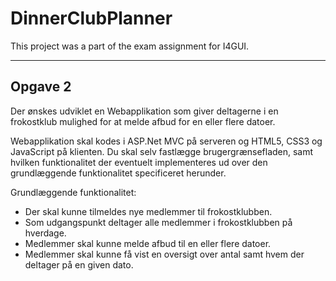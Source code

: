 # DinnerClubPlanner

This project was a part of the exam assignment for I4GUI.

---

## Opgave 2
 
Der ønskes udviklet en Webapplikation som giver deltagerne i en frokostklub mulighed for at melde
afbud for en eller flere datoer.

Webapplikation skal kodes i ASP.Net MVC på serveren og HTML5, CSS3 og JavaScript på
klienten. Du skal selv fastlægge brugergrænsefladen, samt hvilken funktionalitet der eventuelt
implementeres ud over den grundlæggende funktionalitet specificeret herunder.

Grundlæggende funktionalitet:
- Der skal kunne tilmeldes nye medlemmer til frokostklubben.
- Som udgangspunkt deltager alle medlemmer i frokostklubben på hverdage.
- Medlemmer skal kunne melde afbud til en eller flere datoer.
- Medlemmer skal kunne få vist en oversigt over antal samt hvem der deltager på en given dato.

